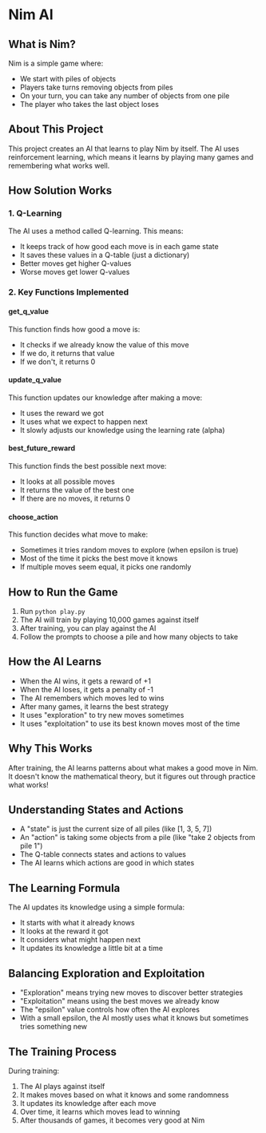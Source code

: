 # Nim AI

## What is Nim?
Nim is a simple game where:
- We start with piles of objects
- Players take turns removing objects from piles
- On your turn, you can take any number of objects from one pile
- The player who takes the last object loses

## About This Project
This project creates an AI that learns to play Nim by itself. The AI uses reinforcement learning, which means it learns by playing many games and remembering what works well.

## How Solution Works

### 1. Q-Learning
The AI uses a method called Q-learning. This means:
- It keeps track of how good each move is in each game state
- It saves these values in a Q-table (just a dictionary)
- Better moves get higher Q-values
- Worse moves get lower Q-values

### 2. Key Functions Implemented

#### get_q_value
This function finds how good a move is:
- It checks if we already know the value of this move
- If we do, it returns that value
- If we don't, it returns 0

#### update_q_value
This function updates our knowledge after making a move:
- It uses the reward we got
- It uses what we expect to happen next
- It slowly adjusts our knowledge using the learning rate (alpha)

#### best_future_reward
This function finds the best possible next move:
- It looks at all possible moves
- It returns the value of the best one
- If there are no moves, it returns 0

#### choose_action
This function decides what move to make:
- Sometimes it tries random moves to explore (when epsilon is true)
- Most of the time it picks the best move it knows
- If multiple moves seem equal, it picks one randomly

## How to Run the Game
1. Run `python play.py`
2. The AI will train by playing 10,000 games against itself
3. After training, you can play against the AI
4. Follow the prompts to choose a pile and how many objects to take

## How the AI Learns
- When the AI wins, it gets a reward of +1
- When the AI loses, it gets a penalty of -1
- The AI remembers which moves led to wins
- After many games, it learns the best strategy
- It uses "exploration" to try new moves sometimes
- It uses "exploitation" to use its best known moves most of the time

## Why This Works
After training, the AI learns patterns about what makes a good move in Nim. It doesn't know the mathematical theory, but it figures out through practice what works!

## Understanding States and Actions
- A "state" is just the current size of all piles (like [1, 3, 5, 7])
- An "action" is taking some objects from a pile (like "take 2 objects from pile 1")
- The Q-table connects states and actions to values
- The AI learns which actions are good in which states

## The Learning Formula
The AI updates its knowledge using a simple formula:
- It starts with what it already knows
- It looks at the reward it got
- It considers what might happen next
- It updates its knowledge a little bit at a time

## Balancing Exploration and Exploitation
- "Exploration" means trying new moves to discover better strategies
- "Exploitation" means using the best moves we already know
- The "epsilon" value controls how often the AI explores
- With a small epsilon, the AI mostly uses what it knows but sometimes tries something new

## The Training Process
During training:
1. The AI plays against itself
2. It makes moves based on what it knows and some randomness
3. It updates its knowledge after each move
4. Over time, it learns which moves lead to winning
5. After thousands of games, it becomes very good at Nim